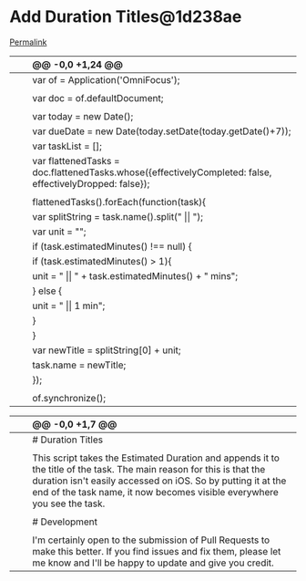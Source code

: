 # Add Duration Titles@1d238ae

[Permalink](add-duration-titles-1d238ae.md)

|  |  | @@ -0,0 +1,24 @@ |
| :--- | :--- | :--- |
|  |  |  var of = Application\('OmniFocus'\); |
|  |  |  |
|  |  |  var doc = of.defaultDocument; |
|  |  |  |
|  |  |  var today = new Date\(\); |
|  |  |  var dueDate = new Date\(today.setDate\(today.getDate\(\)+7\)\); |
|  |  |  var taskList = \[\]; |
|  |  |  var flattenedTasks = doc.flattenedTasks.whose\({effectivelyCompleted: false, effectivelyDropped: false}\); |
|  |  |  |
|  |  |  flattenedTasks\(\).forEach\(function\(task\){ |
|  |  |  var splitString = task.name\(\).split\(" \|\| "\); |
|  |  |  var unit = ""; |
|  |  |  if \(task.estimatedMinutes\(\) !== null\) { |
|  |  |  if \(task.estimatedMinutes\(\) &gt; 1\){ |
|  |  |  unit = " \|\| " + task.estimatedMinutes\(\) + " mins"; |
|  |  |  } else { |
|  |  |  unit = " \|\| 1 min"; |
|  |  |  } |
|  |  |  } |
|  |  |  var newTitle = splitString\[0\] + unit; |
|  |  |  task.name = newTitle; |
|  |  |  }\); |
|  |  |  |
|  |  |  of.synchronize\(\);  |

|  |  | @@ -0,0 +1,7 @@ |
| :--- | :--- | :--- |
|  |  |  \# Duration Titles |
|  |  |  |
|  |  |  This script takes the Estimated Duration and appends it to the title of the task. The main reason for this is that the duration isn't easily accessed on iOS. So by putting it at the end of the task name, it now becomes visible everywhere you see the task. |
|  |  |  |
|  |  |  \# Development |
|  |  |  |
|  |  |  I'm certainly open to the submission of Pull Requests to make this better. If you find issues and fix them, please let me know and I'll be happy to update and give you credit. |

